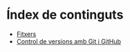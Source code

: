 # Índex de continguts

* [Fitxers](https://github.com/damvdev/programacio-entorns-i-processos/blob/main/tema_0/fitxers.md)
* [Control de versions amb Git i GitHub](https://github.com/damvdev/programacio-entorns-i-processos/blob/main/tema_0/git.md)

